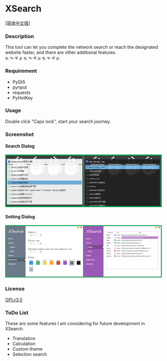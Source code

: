# XSearch
[[简体中文版]](https://github.com/Xpp521/XSearch/blob/master/README_cn.md "中文版")
### Description
This tool can let you complete the network search or reach the designated website faster, and there are other additional features.  
ጿ ኈ ቼ ዽ    ጿ ኈ ቼ ዽ    ጿ ኈ ቼ ዽ 

### Requirement
- PyQt5
- pynput
- requests
- PyHotKey

### Usage
Double click "Caps lock", start your search journey.

### Screenshot
#### Search Dialog
![Search dialog](https://raw.githubusercontent.com/Xpp521/Images/master/XSearch1.png)

#### Setting Dialog
![Setting dialog](https://raw.githubusercontent.com/Xpp521/Images/master/XSearch0.png)

### License
[GPLv3.0](https://github.com/Xpp521/XSearch/blob/master/LICENSE.md "License")

### ToDo List
These are some features I am considering for future development in XSearch.
- Translation
- Calculation
- Custom theme
- Selection search
